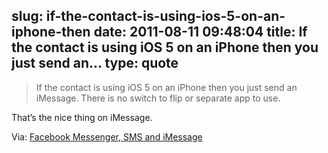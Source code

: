 slug: if-the-contact-is-using-ios-5-on-an-iphone-then
date: 2011-08-11 09:48:04
title: If the contact is using iOS 5 on an iPhone then you just send an...
type: quote
---

> If the contact is using iOS 5 on an iPhone then you just send an iMessage. There is no switch to flip or separate app to use.

That’s the nice thing on iMessage.

 Via: [Facebook Messenger, SMS and iMessage](http://brooksreview.net/2011/08/sms/)
